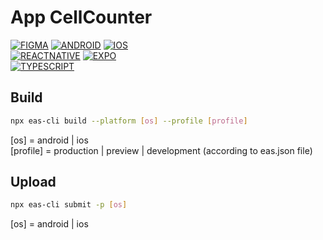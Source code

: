 # App CellCounter

[![FIGMA](https://img.shields.io/badge/design-figma-blueviolet)](https://www.figma.com/file/6JO6V2g5uigFObksan50jT/mappeAPPS?node-id=2021%3A2573&t=HzLSvdigB6NHD7ej-0)
[![ANDROID](https://img.shields.io/badge/platform-android-green)](https://play.google.com/console/u/0/developers)
[![IOS](https://img.shields.io/badge/ios-lightgrey)](https://developer.apple.com/account)  
[![REACTNATIVE](https://img.shields.io/badge/project-react--native@0.71.8-blue)](https://reactnative.dev/docs/getting-started)
[![EXPO](https://img.shields.io/badge/expo@^48.0.0-white)](https://docs.expo.dev/get-started/installation/)  
[![TYPESCRIPT](https://img.shields.io/badge/language-typescript-informational)](https://docs.expo.dev/guides/typescript/)

## Build

```bash
npx eas-cli build --platform [os] --profile [profile]
```

[os] = android | ios  
[profile] = production | preview | development (according to eas.json file)

## Upload

```bash
npx eas-cli submit -p [os]
```

[os] = android | ios
